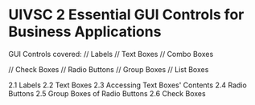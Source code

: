 # UIVSC 2 Essential GUI Controls for Business Applications

GUI Controls covered:
// Labels
// Text Boxes
// Combo Boxes

// Check Boxes
// Radio Buttons
// Group Boxes
// List Boxes

2.1 Labels
2.2 Text Boxes
2.3 Accessing Text Boxes' Contents
2.4 Radio Buttons
2.5 Group Boxes of Radio Buttons
2.6 Check Boxes

